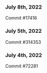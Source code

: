 ### July 8th, 2022

Commit #17416

### July 5th, 2022

Commit #314353


### July 4th, 2022

Commit #72281
